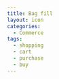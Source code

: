 ```yaml
---
title: Bag fill
layout: icon
categories:
  - Commerce
tags:
  - shopping
  - cart
  - purchase
  - buy
---
```

